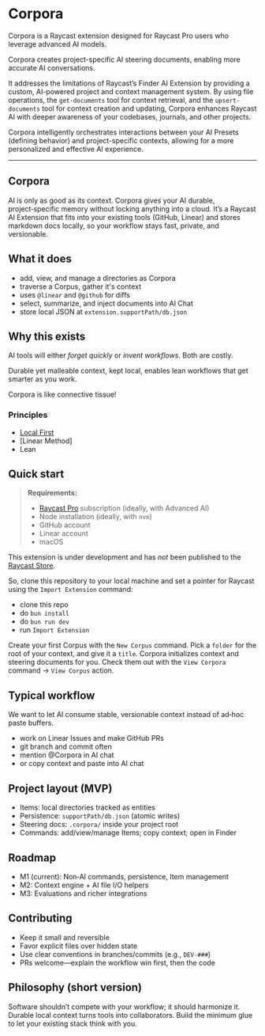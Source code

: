 # Corpora

Corpora is a Raycast extension designed for Raycast Pro users who leverage advanced AI models.

Corpora creates project-specific AI steering documents, enabling more accurate AI conversations.

It addresses the limitations of Raycast’s Finder AI Extension by providing a custom, AI-powered project and context management system. By using file operations, the `get-documents` tool for context retrieval, and the `upsert-documents` tool for context creation and updating, Corpora enhances Raycast AI with deeper awareness of your codebases, journals, and other projects.

Corpora intelligently orchestrates interactions between your AI Presets (defining behavior) and project-specific contexts, allowing for a more personalized and effective AI experience.

---

## Corpora

AI is only as good as its context. Corpora gives your AI durable, project‑specific memory without locking anything into a cloud. It’s a Raycast AI Extension that fits into your existing tools (GitHub, Linear) and stores markdown docs locally, so your workflow stays fast, private, and versionable.

## What it does

- add, view, and manage a directories as Corpora
- traverse a Corpus, gather it's context
- uses `@linear` and `@github` for diffs
- select, summarize, and inject documents into AI Chat
- store local JSON at `extension.supportPath/db.json`

## Why this exists

AI tools will either *forget quickly* or *invent workflows*. Both are costly.

Durable yet malleable context, kept local, enables lean workflows that get smarter as you work.

Corpora is like connective tissue!

### Principles

- [Local First]()
- [Linear Method]
- Lean

## Quick start

> **Requirements:**
> 
> - [Raycast Pro]() subscription (ideally, with Advanced AI)
> - Node installation (ideally, with `nvm`)
> - GitHub account
> - Linear account
> - macOS

This extension is under development and has *not* been published to the [Raycast Store]().

So, clone this repository to your local machine and set a pointer for Raycast using the `Import Extension` command:

- clone this repo
- do `bun install`
- do `bun run dev`
- run `Import Extension`

Create your first Corpus with the `New Corpus` command. Pick a `folder` for the root of your context, and give it a `title`. Corpora initializes context and steering documents for you. Check them out with the `View Corpora` command -> `View Corpus` action.

## Typical workflow

We want to let AI consume stable, versionable context instead of ad‑hoc paste buffers.

- work on Linear Issues and make GitHub PRs
- git branch and commit often
- mention @Corpora in AI chat
- or copy context and paste into AI chat

## Project layout (MVP)
-  Items: local directories tracked as entities
-  Persistence: `supportPath/db.json` (atomic writes)
-  Steering docs: `.corpora/` inside your project root
-  Commands: add/view/manage Items; copy context; open in Finder

## Roadmap
-  M1 (current): Non‑AI commands, persistence, Item management
-  M2: Context engine + AI file I/O helpers
-  M3: Evaluations and richer integrations

## Contributing
-  Keep it small and reversible
-  Favor explicit files over hidden state
-  Use clear conventions in branches/commits (e.g., `DEV-###`)
-  PRs welcome—explain the workflow win first, then the code

## Philosophy (short version)
Software shouldn’t compete with your workflow; it should harmonize it. Durable local context turns tools into collaborators. Build the minimum glue to let your existing stack think with you.



